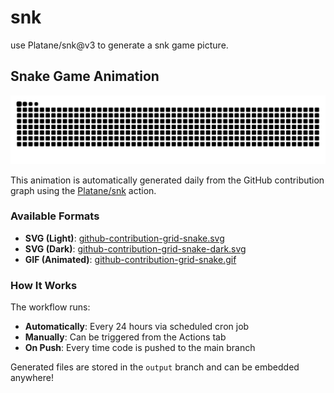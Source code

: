 # snk
use Platane/snk@v3 to generate a snk game picture.

## Snake Game Animation

<picture>
  <source media="(prefers-color-scheme: dark)" srcset="https://raw.githubusercontent.com/thuchenyusi/snk/output/github-contribution-grid-snake-dark.svg" />
  <source media="(prefers-color-scheme: light)" srcset="https://raw.githubusercontent.com/thuchenyusi/snk/output/github-contribution-grid-snake.svg" />
  <img alt="github contribution grid snake animation" src="https://raw.githubusercontent.com/thuchenyusi/snk/output/github-contribution-grid-snake.svg" />
</picture>

This animation is automatically generated daily from the GitHub contribution graph using the [Platane/snk](https://github.com/Platane/snk) action.

### Available Formats

- **SVG (Light)**: [github-contribution-grid-snake.svg](https://raw.githubusercontent.com/thuchenyusi/snk/output/github-contribution-grid-snake.svg)
- **SVG (Dark)**: [github-contribution-grid-snake-dark.svg](https://raw.githubusercontent.com/thuchenyusi/snk/output/github-contribution-grid-snake-dark.svg)
- **GIF (Animated)**: [github-contribution-grid-snake.gif](https://raw.githubusercontent.com/thuchenyusi/snk/output/github-contribution-grid-snake.gif)

### How It Works

The workflow runs:
- **Automatically**: Every 24 hours via scheduled cron job
- **Manually**: Can be triggered from the Actions tab
- **On Push**: Every time code is pushed to the main branch

Generated files are stored in the `output` branch and can be embedded anywhere!
